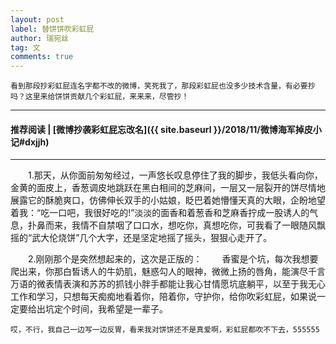 ```yaml
---
layout: post
label: 替饼饼吹彩虹屁
author: 瑞宛丝
tag: 文
comments: true
---
```

    

    看到那段抄彩虹屁连名字都不改的微博，笑死我了，那段彩虹屁也没多少技术含量，有必要抄吗？这里来给饼饼贡献几个彩虹屁，来来来，尽管抄！
    
---
#### 推荐阅读 | [微博抄袭彩虹屁忘改名]({{ site.baseurl }}/2018/11/微博海军掉皮小记#dxjjh) 
---

　　1.那天，从你面前匆匆经过，一声悠长叹息停住了我的脚步，我低头看向你，金黄的面皮上，香葱调皮地跳跃在黑白相间的芝麻间，一层又一层裂开的饼尽情地展露它的酥脆爽口，仿佛伸长双手的小姑娘，眨巴着她懵懂天真的大眼，企盼地望着我：“吃一口吧，我很好吃的!”淡淡的面香和着葱香和芝麻香拧成一股诱人的气息，扑鼻而来，我情不自禁咽了口口水，想吃你，真想吃你，可我看了一眼随风飘摇的“武大伦烧饼”几个大字，还是坚定地摇了摇头，狠狠心走开了。

　　2.刚刚那个是突然想起来的，这次是正版的：
　　香蜜是个坑，每次我想要爬出来，你那白皙诱人的牛奶肌，魅惑勾人的眼神，微微上扬的唇角，能演尽千言万语的微表情表演和苏苏的抓钱小胖手都能让我心甘情愿坑底躺平，以至于我无心工作和学习，只想每天痴痴地看着你，陪着你，守护你，给你吹彩虹屁，如果说一定要给出坑定个时间，我希望是一辈子。

    哎，不行，我自己一边写一边反胃，看来我对饼饼还不是真爱啊，彩虹屁都吹不下去，555555